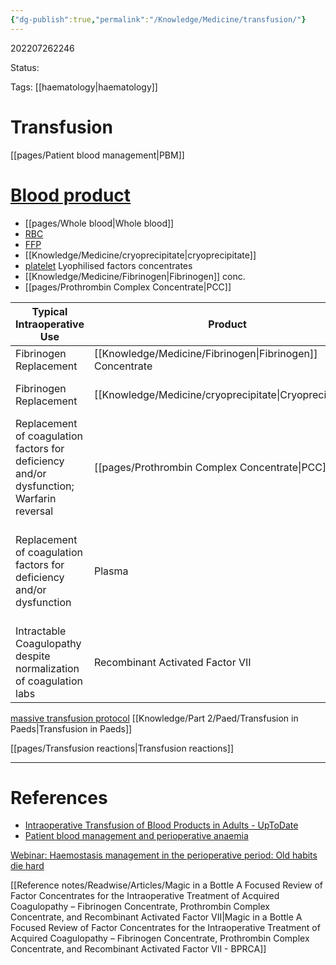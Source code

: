 ```yaml
---
{"dg-publish":true,"permalink":"/Knowledge/Medicine/transfusion/"}
---
```



202207262246

Status: 

Tags: [[haematology\|haematology]]

# Transfusion
[[pages/Patient blood management\|PBM]]
# [Blood product](transfusion.md)
- [[pages/Whole blood\|Whole blood]]
- [RBC](Red%20Blood%20Cell.md)
- [FFP](Fresh%20Frozen%20Plasma.md)
- [[Knowledge/Medicine/cryoprecipitate\|cryoprecipitate]]
- [platelet](platelet.md)
Lyophilised factors concentrates
- [[Knowledge/Medicine/Fibrinogen\|Fibrinogen]] conc.
- [[pages/Prothrombin Complex Concentrate\|PCC]]

| Typical Intraoperative Use                                                              | Product                                              | Source                   | Coagulation Factors Present                                                                                                    |
| --------------------------------------------------------------------------------------- | ---------------------------------------------------- | ------------------------ | ------------------------------------------------------------------------------------------------------------------------------ |
| Fibrinogen Replacement                                                                  | [[Knowledge/Medicine/Fibrinogen\|Fibrinogen]] Concentrate                           | Human Plasma             | Fibrinogen, may contain FXIII                                                                                                  |
| Fibrinogen Replacement                                                                  | [[Knowledge/Medicine/cryoprecipitate\|Cryoprecipitate]]                                  | Human Plasma             | Fibrinogen, Factors VII, XIII, vWF, Fibronectin                                                                                |
| Replacement of coagulation factors for deficiency and/or dysfunction; Warfarin reversal | [[pages/Prothrombin Complex Concentrate\|PCC]] | Human Plasma             | Four-factor contain II, VII, IX, X, Protein C and S, heparin<br>Three-factor contain II, IX, X, Protein C and S, heparin       |
| Replacement of coagulation factors for deficiency and/or dysfunction                    | Plasma                                               | Human Plasma             | Volume, all the clotting factors, albumin, fibrinogen (not adequate for fibrinogen replacement by itself), Proteins C, S, TFPI |
| Intractable Coagulopathy despite normalization of coagulation labs                      | Recombinant Activated Factor VII                     | Recombinant (Cell Lines) | [[pages/Factor VIIa\|../../pages/Factor VIIa]]                                                                                                                  |

[massive transfusion protocol](massive%20transfusion%20protocol.md)
[[Knowledge/Part 2/Paed/Transfusion in Paeds\|Transfusion in Paeds]]


[[pages/Transfusion reactions\|Transfusion reactions]]

___
# References
- [Intraoperative Transfusion of Blood Products in Adults - UpToDate](Reference%20notes/Readwise/Articles/Intraoperative%20Transfusion%20of%20Blood%20Products%20in%20Adults%20-%20UpToDate.md)
- [Patient blood management and perioperative anaemia](Reference%20notes/zotero/Thakrar.etal2017.md)

[Webinar: Haemostasis management in the perioperative period: Old habits die hard](https://www.youtube.com/watch?v=BmVa4rtbemo&ab_channel=WFSA)

[[Reference notes/Readwise/Articles/Magic in a Bottle A Focused Review of Factor Concentrates for the Intraoperative Treatment of Acquired Coagulopathy – Fibrinogen Concentrate, Prothrombin Complex Concentrate, and Recombinant Activated Factor VII\|Magic in a Bottle A Focused Review of Factor Concentrates for the Intraoperative Treatment of Acquired Coagulopathy – Fibrinogen Concentrate, Prothrombin Complex Concentrate, and Recombinant Activated Factor VII - BPRCA]]

